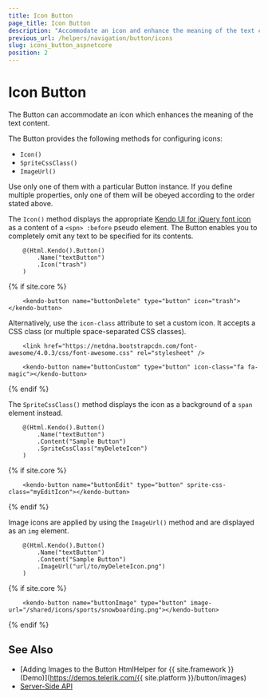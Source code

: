 ```yaml
---
title: Icon Button
page_title: Icon Button
description: "Accommodate an icon and enhance the meaning of the text content of the Telerik UI Button component for {{ site.framework }}."
previous_url: /helpers/navigation/button/icons
slug: icons_button_aspnetcore
position: 2
---
```


# Icon Button

The Button can accommodate an icon which enhances the meaning of the text content.

The Button provides the following methods for configuring icons:

* `Icon()`
* `SpriteCssClass()`
* `ImageUrl()`

Use only one of them with a particular Button instance. If you define multiple properties, only one of them will be obeyed according to the order stated above.

The `Icon()` method displays the appropriate [Kendo UI for jQuery font icon](https://docs.telerik.com/kendo-ui/styles-and-layout/icons-web) as a content of a `<spn> :before` pseudo element. The Button enables you to completely omit any text to be specified for its contents.

```HtmlHelper
	@(Html.Kendo().Button()
		.Name("textButton")
		.Icon("trash")
	)
```
{% if site.core %}
```TagHelper
	<kendo-button name="buttonDelete" type="button" icon="trash"></kendo-button>
```

Alternatively, use the `icon-class` attribute to set a custom icon. It accepts a CSS class (or multiple space-separated CSS classes).

```TagHelper
	<link href="https://netdna.bootstrapcdn.com/font-awesome/4.0.3/css/font-awesome.css" rel="stylesheet" />

	<kendo-button name="buttonCustom" type="button" icon-class="fa fa-magic"></kendo-button>
```

{% endif %}

The `SpriteCssClass()` method displays the icon as a background of a `span` element instead.

```HtmlHelper
	@(Html.Kendo().Button()
		.Name("textButton")
		.Content("Sample Button")
		.SpriteCssClass("myDeleteIcon")
	)
```
{% if site.core %}
```TagHelper
	<kendo-button name="buttonEdit" type="button" sprite-css-class="myEditIcon"></kendo-button>
```
{% endif %}

Image icons are applied by using the `ImageUrl()` method and are displayed as an `img` element.

```HtmlHelper
	@(Html.Kendo().Button()
		.Name("textButton")
		.Content("Sample Button")
		.ImageUrl("url/to/myDeleteIcon.png")
	)
```
{% if site.core %}
```TagHelper
	<kendo-button name="buttonImage" type="button" image-url="/shared/icons/sports/snowboarding.png"></kendo-button>
```
{% endif %}

## See Also

* [Adding Images to the Button HtmlHelper for {{ site.framework }} (Demo)](https://demos.telerik.com/{{ site.platform }}/button/images)
* [Server-Side API](/api/button)
